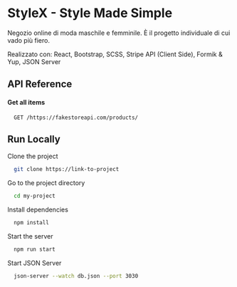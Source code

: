 
# StyleX - Style Made Simple

Negozio online di moda maschile e femminile.
È il progetto individuale di cui vado più fiero.

Realizzato con: React, Bootstrap, SCSS, Stripe API (Client Side), Formik & Yup, JSON Server




## API Reference

#### Get all items

```http
  GET /https://fakestoreapi.com/products/
```


## Run Locally

Clone the project

```bash
  git clone https://link-to-project
```

Go to the project directory

```bash
  cd my-project
```

Install dependencies

```bash
  npm install
```

Start the server

```bash
  npm run start
```

Start JSON Server

```bash
  json-server --watch db.json --port 3030

```

